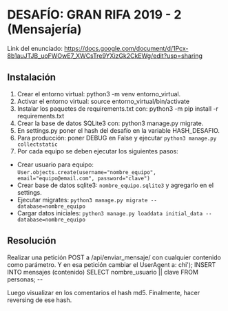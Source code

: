 DESAFÍO: GRAN RIFA 2019 - 2 (Mensajería)
=====================================

Link del enunciado: https://docs.google.com/document/d/1Pcx-8b1auJTJB_uoFWOwE7_XWCsTre9YXizGk2CkEWg/edit?usp=sharing

Instalación
-------------------
1. Crear el entorno virtual: python3 -m venv entorno_virtual.
2. Activar el entorno virtual: source entorno_virtual/bin/activate
3. Instalar los paquetes de requirements.txt con: python3 -m pip install -r requirements.txt
4. Crear la base de datos SQLite3 con: python3 manage.py migrate.
5. En settings.py poner el hash del desafío en la variable HASH_DESAFIO.
6. Para producción: poner DEBUG en False y ejecutar `python3 manage.py collectstatic`
7. Por cada equipo se deben ejecutar los siguientes pasos:
  - Crear usuario para equipo: `User.objects.create(username="nombre_equipo", email="equipo@email.com", password="clave")`
  - Crear base de datos sqlite3: `nombre_equipo.sqlite3` y agregarlo en el settings.
  - Ejecutar migrates: `python3 manage.py migrate --database=nombre_equipo`
  - Cargar datos iniciales: `python3 manage.py loaddata initial_data --database=nombre_equipo`
  

Resolución
-------------------
Realizar una petición POST a /api/enviar_mensaje/ con cualquier contenido como parámetro. Y en esa petición cambiar el UserAgent a: chi'); INSERT INTO mensajes (contenido) SELECT nombre_usuario || clave FROM personas; -- 

Luego visualizar en los comentarios el hash md5. Finalmente, hacer reversing de ese hash.
